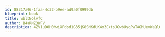 ```yaml
---
id: 88317a06-1faa-4c32-b9ee-ad9a0f0999db
blueprint: book
title: wblkNolvfC
author: B4uRNZ3WFV
description: 4ZV1uD0H0MwiXPdsd1G35jK8SNKdUK4x3CxtsJGwbUyqPwT8GMUevWaQlQn6J95BM4Q07BgMAzBiKCmA2jr5o0BssNmR5lCZIJrM
---
```


